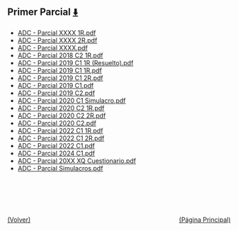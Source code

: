 
<html>
<body>
<h2>Primer Parcial <a href="https://downgit.github.io/#/home?url=https://github.com/Apuntes-FIUBA/Apuntes-Electronica/tree/main/86 - Electrónica/8604 - Analisis de Circuitos/Examenes/Primer Parcial" style="font-size:20px">  ⬇️ </a></h2>
<ul>
    <li><a href="ADC -  Parcial XXXX 1R.pdf">ADC -  Parcial XXXX 1R.pdf</a></li>
    <li><a href="ADC -  Parcial XXXX 2R.pdf">ADC -  Parcial XXXX 2R.pdf</a></li>
    <li><a href="ADC -  Parcial XXXX.pdf">ADC -  Parcial XXXX.pdf</a></li>
    <li><a href="ADC - Parcial 2018 C2 1R.pdf">ADC - Parcial 2018 C2 1R.pdf</a></li>
    <li><a href="ADC - Parcial 2019 C1 1R (Resuelto).pdf">ADC - Parcial 2019 C1 1R (Resuelto).pdf</a></li>
    <li><a href="ADC - Parcial 2019 C1 1R.pdf">ADC - Parcial 2019 C1 1R.pdf</a></li>
    <li><a href="ADC - Parcial 2019 C1 2R.pdf">ADC - Parcial 2019 C1 2R.pdf</a></li>
    <li><a href="ADC - Parcial 2019 C1.pdf">ADC - Parcial 2019 C1.pdf</a></li>
    <li><a href="ADC - Parcial 2019 C2.pdf">ADC - Parcial 2019 C2.pdf</a></li>
    <li><a href="ADC - Parcial 2020 C1 Simulacro.pdf">ADC - Parcial 2020 C1 Simulacro.pdf</a></li>
    <li><a href="ADC - Parcial 2020 C2 1R.pdf">ADC - Parcial 2020 C2 1R.pdf</a></li>
    <li><a href="ADC - Parcial 2020 C2 2R.pdf">ADC - Parcial 2020 C2 2R.pdf</a></li>
    <li><a href="ADC - Parcial 2020 C2.pdf">ADC - Parcial 2020 C2.pdf</a></li>
    <li><a href="ADC - Parcial 2022 C1 1R.pdf">ADC - Parcial 2022 C1 1R.pdf</a></li>
    <li><a href="ADC - Parcial 2022 C1 2R.pdf">ADC - Parcial 2022 C1 2R.pdf</a></li>
    <li><a href="ADC - Parcial 2022 C1.pdf">ADC - Parcial 2022 C1.pdf</a></li>
    <li><a href="ADC - Parcial 2024 C1.pdf">ADC - Parcial 2024 C1.pdf</a></li>
    <li><a href="ADC - Parcial 20XX XQ Cuestionario.pdf">ADC - Parcial 20XX XQ Cuestionario.pdf</a></li>
    <li><a href="ADC - Parcial Simulacros.pdf">ADC - Parcial Simulacros.pdf</a></li>
</ul>
</body>
</html>













<br><br><br><br><br><a href="../" style="float: left">(Volver)</a> <a href="https://apuntes-fiuba.github.io/Apuntes-Electronica" style="float: right">(Página Principal)</a>

